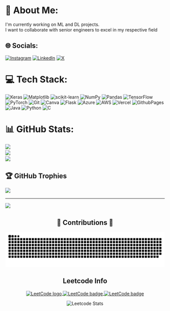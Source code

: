 # 💫 About Me:
I'm currently working on ML and DL projects.<br>I want to collaborate with senior engineers to excel in my respective field

## 🌐 Socials:
[![Instagram](https://img.shields.io/badge/Instagram-%23E4405F.svg?logo=Instagram&logoColor=white)](https://instagram.com/https://instagram.com/ft.kareeem) [![LinkedIn](https://img.shields.io/badge/LinkedIn-%230077B5.svg?logo=linkedin&logoColor=white)](https://linkedin.com/in/https://linkedin.com/92kareem) [![X](https://img.shields.io/badge/X-black.svg?logo=X&logoColor=white)](https://x.com/https://x.com/92kareeem) 

# 💻 Tech Stack:
![Keras](https://img.shields.io/badge/Keras-%23D00000.svg?style=for-the-badge&logo=Keras&logoColor=white) ![Matplotlib](https://img.shields.io/badge/Matplotlib-%23ffffff.svg?style=for-the-badge&logo=Matplotlib&logoColor=black) ![scikit-learn](https://img.shields.io/badge/scikit--learn-%23F7931E.svg?style=for-the-badge&logo=scikit-learn&logoColor=white) ![NumPy](https://img.shields.io/badge/numpy-%23013243.svg?style=for-the-badge&logo=numpy&logoColor=white) ![Pandas](https://img.shields.io/badge/pandas-%23150458.svg?style=for-the-badge&logo=pandas&logoColor=white) ![TensorFlow](https://img.shields.io/badge/TensorFlow-%23FF6F00.svg?style=for-the-badge&logo=TensorFlow&logoColor=white) ![PyTorch](https://img.shields.io/badge/PyTorch-%23EE4C2C.svg?style=for-the-badge&logo=PyTorch&logoColor=white) ![Git](https://img.shields.io/badge/git-%23F05033.svg?style=for-the-badge&logo=git&logoColor=white) ![Canva](https://img.shields.io/badge/Canva-%2300C4CC.svg?style=for-the-badge&logo=Canva&logoColor=white) ![Flask](https://img.shields.io/badge/flask-%23000.svg?style=for-the-badge&logo=flask&logoColor=white) ![Azure](https://img.shields.io/badge/azure-%230072C6.svg?style=for-the-badge&logo=microsoftazure&logoColor=white) ![AWS](https://img.shields.io/badge/AWS-%23FF9900.svg?style=for-the-badge&logo=amazon-aws&logoColor=white) ![Vercel](https://img.shields.io/badge/vercel-%23000000.svg?style=for-the-badge&logo=vercel&logoColor=white) ![GithubPages](https://img.shields.io/badge/github%20pages-121013?style=for-the-badge&logo=github&logoColor=white) ![Java](https://img.shields.io/badge/java-%23ED8B00.svg?style=for-the-badge&logo=openjdk&logoColor=white) ![Python](https://img.shields.io/badge/python-3670A0?style=for-the-badge&logo=python&logoColor=ffdd54) ![C](https://img.shields.io/badge/c-%2300599C.svg?style=for-the-badge&logo=c&logoColor=white)
# 📊 GitHub Stats:
![](https://github-readme-stats.vercel.app/api?username=92kareeem&theme=tokyonight&hide_border=false&include_all_commits=true&count_private=true)<br/>
![](https://github-readme-streak-stats.herokuapp.com/?user=92kareeem&theme=tokyonight&hide_border=false)<br/>
![](https://github-readme-stats.vercel.app/api/top-langs/?username=92kareeem&theme=tokyonight&hide_border=false&include_all_commits=true&count_private=true&layout=compact)

## 🏆 GitHub Trophies
![](https://github-profile-trophy.vercel.app/?username=92kareeem&theme=tokyonight&no-frame=false&no-bg=false&margin-w=4)

---
[![](https://visitcount.itsvg.in/api?id=92kareeem&icon=2&color=6)](https://visitcount.itsvg.in)

<!-- Proudly created with GPRM ( https://gprm.itsvg.in ) -->


<div align="center"> 
  
 <h2>🐍 Contributions 🐍</h2>
  <img alt="snake eating my contributions" src="https://raw.githubusercontent.com/salesp07/salesp07/output/github-contribution-grid-snake.svg" />
</div> 

<h2 align="center">Leetcode Info</h2>  
<p align="center">
  <a href="https://leetcode.com/92kareeem/" target="_blank">
    <img align="center" src="https://assets.leetcode.com/static_assets/marketing/2024-50-lg.png" alt="LeetCode logo" height="100" width="100" />
  </a>
  <a href="https://leetcode.com/92kareeem/" target="_blank">
    <img align="center" src="https://leetcode.com/static/images/badges/dcc-2024-9.png" alt="LeetCode badge" height="100" width="100" />
  </a>
  <a href="https://leetcode.com/92kareeem/" target="_blank">
    <img align="center" src="https://leetcode.com/static/images/badges/dcc-2024-8.png" alt="LeetCode badge" height="100" width="100" />
  </a>
</p>

<p align="center">
  <img align="top" flex-grow="1" src="https://leetcard.jacoblin.cool/92kareeem?theme=dark&font=Nunito&ext=heatmap" alt="Leetcode Stats" />  
</p>

